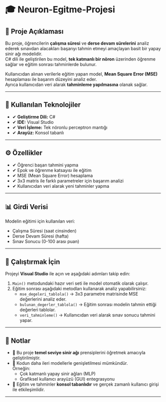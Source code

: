 # 🎓 Neuron-Egitme-Projesi

## 📌 Proje Açıklaması  
Bu proje, öğrencilerin **çalışma süresi** ve **derse devam sürelerini** analiz ederek sınavdan alacakları başarıyı tahmin etmeyi amaçlayan basit bir yapay sinir ağı modelidir.  
C# dili ile geliştirilen bu model, **tek katmanlı bir nöron** üzerinden öğrenme sağlar ve eğitim sonrası tahminlerde bulunur.  

Kullanıcıdan alınan verilerle eğitim yapan model, **Mean Square Error (MSE)** hesaplaması ile başarım düzeyini analiz eder.  
Ayrıca kullanıcıdan veri alarak **tahminleme yapılmasına** olanak sağlar.

---

## 🧠 Kullanılan Teknolojiler
- ✔ **Geliştirme Dili:** C#
- ✔ **IDE:** Visual Studio
- ✔ **Veri İşleme:** Tek nöronlu perceptron mantığı
- ✔ **Arayüz:** Konsol tabanlı

---

## ⚙ Özellikler
- ✔ Öğrenci başarı tahmini yapma  
- ✔ Epok ve öğrenme katsayısı ile eğitim  
- ✔ MSE (Mean Square Error) hesaplama  
- ✔ 3x3 matris ile farklı parametreler için başarım analizi  
- ✔ Kullanıcıdan veri alarak yeni tahminler yapma

---

## 📊 Girdi Verisi
Modelin eğitimi için kullanılan veri:
- Çalışma Süresi (saat cinsinden)  
- Derse Devam Süresi (hafta)  
- Sınav Sonucu (0-100 arası puan)

---

## 🚀 Çalıştırmak İçin  
Projeyi **Visual Studio** ile açın ve aşağıdaki adımları takip edin:

1. `Main()` metodundaki hazır veri seti ile model otomatik olarak çalışır.
2. Eğitim sonrası aşağıdaki metodları kullanarak analiz yapabilirsiniz:
   - `mse_degeleri_tablola()` → 3x3 parametre matrisinde MSE değerlerini analiz eder.  
   - `bulunan_degerler_tablola()` → Eğitim sonrası modelin tahmin ettiği değerleri tablolar.  
   - `veri_tahminleme()` → Kullanıcıdan veri alarak sınav sonucu tahmini yapar.

---

## 📌 Notlar
- 📎 Bu proje **temel seviye sinir ağı** prensiplerini öğretmek amacıyla geliştirilmiştir.  
- 📎 Kodun daha ileri modellerle genişletilmesi mümkündür.  
  Örneğin:
  - Çok katmanlı yapay sinir ağları (MLP)
  - Grafiksel kullanıcı arayüzü (GUI) entegrasyonu
- 📎 Eğitim ve tahminler **konsol tabanlıdır** ve gerçek zamanlı kullanıcı girişi ile etkileşimlidir.

---
